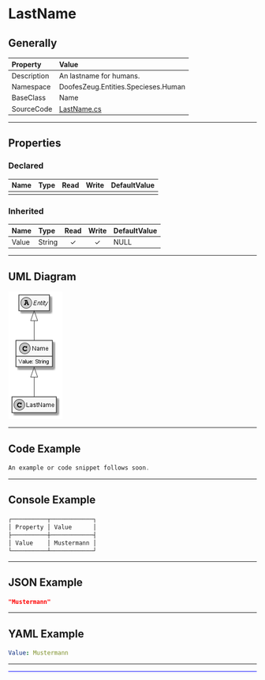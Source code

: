 ﻿# LastName

## Generally

|Property|Value|
|:-|:-|
|Description|An lastname for humans.|
|Namespace|DoofesZeug.Entities.Specieses.Human|
|BaseClass|Name|
|SourceCode|[LastName.cs](../../../../DoofesZeug.Library/Src/Entities/Specieses/Human/LastName.cs)|

---

## Properties

### Declared

|Name|Type|Read|Write|DefaultValue|
|:---|:---|:--:|:---:|:-----------|
|    |    |    |     |            |

### Inherited

|Name|Type|Read|Write|DefaultValue|
|:---|:---|:--:|:---:|:-----------|
|Value|String|&#x2713;|&#x2713;|NULL|

---

## UML Diagram

![LastName.png](./LastName.png "LastName")

---

## Code Example

```cs
An example or code snippet follows soon.
```

---

## Console Example

```console
┌──────────┬────────────┐
│ Property │ Value      │
├──────────┼────────────┤
│ Value    │ Mustermann │
└──────────┴────────────┘
```

---

## JSON Example

```json
"Mustermann"
```

---

## YAML Example

```yaml
Value: Mustermann
```

---

<hr style="background: blue;" />
